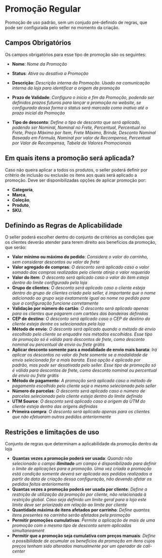 # Promoção Regular

Promoção de uso padrão, sem um conjudo pré-definido de regras, que pode ser configurada pelo seller no momento da criação. 

## Campos Obrigatórios

Os campos obrigatórios para esse tipo de promoção são os seguintes:

- **Nome**: *Nome da Promoção*

- **Status**: *Ativa ou desativa a Promoção*

- **Descrição**: *Descrição interna da Promoção. Usado na comunicação interna da loja para identificar a origem da promoção*

- **Prazo de Validade**: *Configura o início e fim da Promoção, podendo ser definidos prazos futuros para lançar a promoção no website, se configurada dessa forma o status será marcada como inativo até o prazo inicial da Promoção*

- **Tipo de desconto**: *Define o tipo de desconto que será aplicado, podendo ser Nominal, Nominal no Frete, Percentual, Percentual no Frete, Preço Máximo por Item, Frete Máximo, Brinde, Desconto Nominal Baseado em Fórmula, Nominal por valor de Recompensa, Percentual por Valor de Recompensa, Tabela de Valores Promocionais*

## Em quais itens a promoção será aplicada?

Caso não queira aplicar a todos os produtos, o seller poderá definir por critério de inclusão ou exclusão os itens aos quais será aplicado a promoção. Deve ser disponibilizadas opções de aplicar promoção por:
- **Categoria**, 
- **Marca**, 
- **Coleção**,
- **Produto**,
- **SKU**.

## Definindo as Regras de Aplicabilidade

O seller poderá escolher dentro do conjunto de critérios as condições que os clientes deverão atender para terem direito aos benefícios da promoção, que serão:

- **Valor mínimo ou máximo do pedido**: *Considera o valor do carrinho, sem considerar descontos ou valor de frete*
-  **Valor agregado de compras**: *O desconto será aplicado caso o valor somado das compras realizadas pelo cliente atinja o valor requerido*
-  **Valor do item**: *O desconto será aplicado caso o valor do item esteja dentro do limite configurado pela loja*
-  **Grupo de clientes**: *O desconto será aplicado caso o cliente esteja dentro do grupo de clientes criado pelo seller, é importante que o nome adicionado ao grupo seja exatamente igual ao nome no pedido para que a configuração funcione corretamente*
-  **Validação por número do cartão**: *O desconto será aplicado apenas para os clientes que pagarem com cartões das bandeiras definidas*
-  **CEP de destino**: *O desconto será aplicado caso o CEP de destino do cliente esteja dentre os selecionados pela loja*
- **Método de envio**: *O desconto será aplicado quando o método de envio escolhido pelo cliente se enquadre nos métodos escolhidos. Esse tipo de promoção só é válida para descontos de frete, como desconto nominal ou percentual de envio ou frete grátis*
- **Aplicar desconto somente para a modalidade de envio mais barata**: *Irá aplicar os descontos no valor do frete somente se a modalidade de envio selecionada for a mais barata. Essa opção é aplicada por padrão, mas pode ser desativada pelo seller. Esse tipo de promoção só é válida para descontos de frete, como desconto nominal ou percentual de envio ou frete grátis*
- **Método de pagamento**: *A promoção será aplicada caso o método de pagamento escolhido pelo cliente seja o mesmo selecionado pelo seller*
- **Número de parcelas**: *O desconto será aplicado caso o número de parcelas selecionado pelo cliente esteja dentro do limite definido*
-  **UTM Source**: *O desconto será aplicado caso a origem da UTM do cliente esteja dentro das origens definidas*
-  **Primeira compra**: *O desconto será aplicado apenas para os clientes que não efetuaram outros pedidos anteriormente*

## Restrições e limitações de uso

Conjunto de regras que determinam a aplicabilidade da promoção dentro da loja

- **Quantas vezes a promoção poderá ser usada**: *Quando não selecionado o campo **ilimitado** um campo é disponibilizado para definir o limite de aplicações para a promoção. Uma vez criada a promoção está condição somente deverá ser aplicada aos pedidos realizados a partir da data de criação dessa configuração, não devendo afetar os pedidos feitos anteriormente*
-  **Quantas vezes a promoção poderá ser usada por cliente**: *Define a restrição de utilização da promoção por cliente, não relacionada à restrição global. Caso seja definido um limite geral para a loja este limite deve ser priorizado em relação ao limite por cliente*
- **Quantidade máxima de itens afetados por carrinho**: *Define quantos itens presentes no carrinho serão afetados pela promoção*
- **Permitir promoções cumulativas**: *Permite a aplicação de mais de uma promoção com o mesmo tipo de desconto serem aplicadas simultaneament*
-  **Permitir que a promoção seja cumulativa com preços manuais**: *Define a possibilidade de acumular os benefícios da promoção em itens cujos preços tenham sido alterados manualmente por um operador de call-center*

